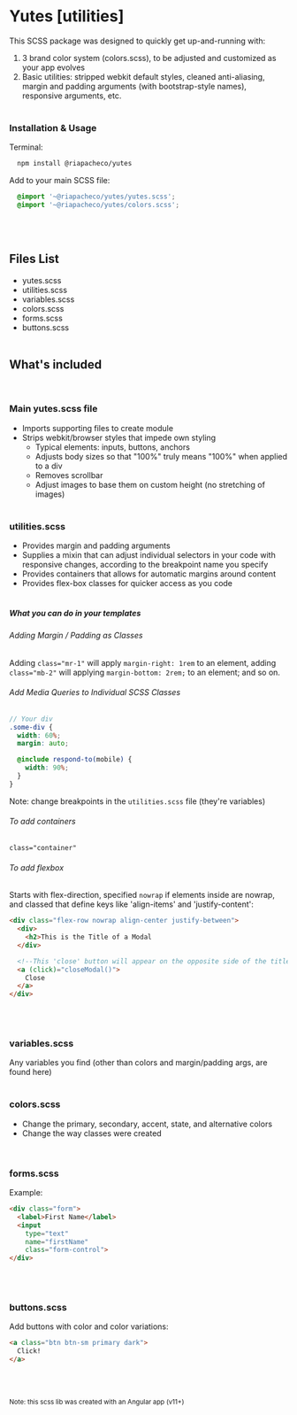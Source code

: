 # Yutes [utilities]

This SCSS package was designed to quickly get up-and-running with:
1. 3 brand color system (colors.scss), to be adjusted and customized as your app evolves
2. Basic utilities: stripped webkit default styles, cleaned anti-aliasing, margin and padding arguments (with bootstrap-style names), responsive arguments, etc.
<br><br>

### Installation & Usage
Terminal:
```bash
  npm install @riapacheco/yutes
```
Add to your main SCSS file:
```scss
  @import '~@riapacheco/yutes/yutes.scss';
  @import '~@riapacheco/yutes/colors.scss';
```
<br><br>

## Files List
- yutes.scss
- utilities.scss
- variables.scss
- colors.scss
- forms.scss
- buttons.scss
<br><br>

## What's included
<br>

### Main yutes.scss file
- Imports supporting files to create module
- Strips webkit/browser styles that impede own styling
  - Typical elements: inputs, buttons, anchors
  - Adjusts body sizes so that "100%" truly means "100%" when applied to a div
  - Removes scrollbar
  - Adjust images to base them on custom height (no stretching of images)
<br><br>

### utilities.scss
- Provides margin and padding arguments 
- Supplies a mixin that can adjust individual selectors in your code with responsive changes, according to the breakpoint name you specify
- Provides containers that allows for automatic margins around content 
- Provides flex-box classes for quicker access as you code
<br><br>

##### What you can do in your templates

###### Adding Margin / Padding as Classes
Adding `class="mr-1"` will apply `margin-right: 1rem` to an element, adding `class="mb-2"` will applying `margin-bottom: 2rem;` to an element; and so on.
<br>

###### Add Media Queries to Individual SCSS Classes
```scss
// Your div
.some-div {
  width: 60%;
  margin: auto;

  @include respond-to(mobile) {
    width: 90%;
  }
}
```
Note: change breakpoints in the `utilities.scss` file (they're variables)
<br>

###### To add containers
`class="container"`
<br>

###### To add flexbox
Starts with flex-direction, specified `nowrap` if elements inside are nowrap, and classed that define keys like 'align-items' and 'justify-content':
```html
<div class="flex-row nowrap align-center justify-between">
  <div>
    <h2>This is the Title of a Modal
  </div>

  <!--This 'close' button will appear on the opposite side of the title-->
  <a (click)="closeModal()">
    Close
  </a>
</div>
```
<br><br>

### variables.scss
Any variables you find (other than colors and margin/padding args, are found here)
<br><br>

### colors.scss
- Change the primary, secondary, accent, state, and alternative colors
- Change the way classes were created 
<br>

### forms.scss
Example:
```html
<div class="form">
  <label>First Name</label>
  <input
    type="text"
    name="firstName"
    class="form-control">
</div>
```
<br><br>

### buttons.scss
Add buttons with color and color variations:
```html
<a class="btn btn-sm primary dark">
  Click!
</a>
```
<br><br>

<small>
  Note: this scss lib was created with an Angular app (v11+)
</small>